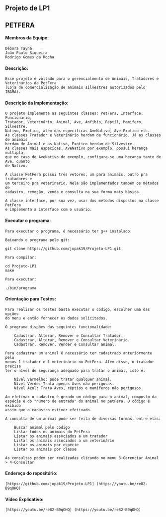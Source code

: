 ## Projeto de LP1

## PETFERA ##

#### Membros da Equipe:

    Débora Tayná
    João Paulo Siqueira
    Rodrigo Gomes da Rocha

#### Descrição:

    Esse projeto é voltado para o gerencialmento de Animais, Tratadores e Veterinários da PetFera 
    (Loja de comercialização de animais silvestres autorizados pelo IBAMA).

#### Descrição da Implementação:
    O projeto implementa as seguintes classes: PetFera, Interface, Funcionario, 
    Tratador, Veterinário, Animal, Ave, Anfibio, Reptil, Mamifero, Silvestre, 
    Nativo, Exotico, além das especificas AveNativo, Ave Exotico etc.
    As classes Tratador e Veterinário herdam de funcionário. Já as classes de animais
    herdam de Animal e as Nativo, Exotico herdam de Silvestre.
    As classes mais especícas, AveNativo por exemplo, possui herança multipla,
    que no caso de AveNativo do exemplo, configura-se uma herança tanto de Ave, quanto
    de Nativo.

    A classe PetFera possui três vetores, um para animais, outro pra tratadores e
    um terceiro pra veterinario. Nela são implementados também os métodos de 
    cadastro, remoção, venda e consulta na sua forma mais básica.

    A classe interface, por sua vez, usar dos métodos dispostos na classe PetFera
    e implementa a interface com o usuário.

#### Executar o programa:
    
    Para executar o programa, é necessário ter g++ instalado.

    Baixando o programa pelo git:

    git clone https://github.com/jopak19/Projeto-LP1.git

    Para compilar:
 
    cd Projeto-LP1
    make

    Para executar:

    ./bin/programa

#### Orientação para Testes:
    Para realizar os testes basta executar o código, escolher uma das opções
    do menu e então fornecer os dados solicitados.

    O programa dispões das seguintes funcionalidade:

        Cadastrar, Alterar, Remover e Consultar Tratador.
        Cadastrar, Alterar, Remover e Consultar Veterinário.
        Cadastrar, Remover, Vender e Consultar animal.

    Para cadastrar um animal é necessário ter cadastrado anteriormente pelo
    menos 1 tratador e 1 veterinário no PetFera. Além disso, o tratador precisa
    ter o nível de segurança adequado para tratar o animal, isto é:
    
        Nível Vermelho: pode tratar qualquer animal.
        Nível Verde: Trata apenas Aves não perigosas.
        Nível Azul: Trata Aves, réptios e mamíferos não perigosos.

    Ao efetivar o cadastro é gerado um código para o animal, composto da
    espécie e do "número de entrada" do animal no petFera. O código é exibido
    assim que o cadastro estiver efetivado.
 
    A consulta de um animal pode ser feita de diversas formas, entre elas:
    
        Buscar animal pelo código
        Listar todos os animais do PetFera
        Listar os animais associados a um tratador
        Listar os animais associados a um veterinário
        Listar os animais por espécie
        Listar os animais por classe

    As consultas podem ser realizadas clicando no menu 3-Gerenciar Animal > 4-Consultar 

#### Endereço do repositório: 
    [https://github.com/jopak19/Projeto-LP1] (https://youtu.be/re82-B9qOHQ)
    
#### Vídeo Explicativo:
    [https://youtu.be/re82-B9qOHQ] (https://youtu.be/re82-B9qOHQ)

